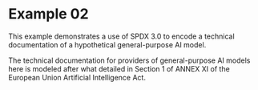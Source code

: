 # Example 02

This example demonstrates a use of SPDX 3.0 to encode a technical documentation
of a hypothetical general-purpose AI model.

The technical documentation for providers of general-purpose AI models here is
modeled after what detailed in Section 1 of ANNEX XI of the European Union
Artificial Intelligence Act.
